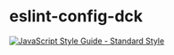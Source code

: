 # eslint-config-dck

[![JavaScript Style Guide - Standard Style](https://cdn.rawgit.com/standard/standard/master/badge.svg)](http://standardjs.com)
